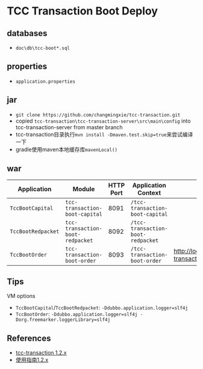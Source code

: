 # TCC Transaction Boot Deploy

## databases
- `doc\db\tcc-boot*.sql`

## properties
- `application.properties`

## jar
- `git clone https://github.com/changmingxie/tcc-transaction.git`
- copied `tcc-transaction\tcc-transaction-server\src\main\config` into tcc-transaction-server from master branch
- tcc-transaction目录执行`mvn install -Dmaven.test.skip=true`来尝试编译一下
- gradle使用maven本地缓存库`mavenLocal()`

## war
Application | Module | HTTP Port | Application Context | Url
----|----|----|----|----
`TccBootCapital` | `tcc-transaction-boot-capital` | 8091 | `/tcc-transaction-boot-capital` | 
`TccBootRedpacket` | `tcc-transaction-boot-redpacket` | 8092 | `/tcc-transaction-boot-redpacket` | 
`TccBootOrder` | `tcc-transaction-boot-order` | 8093 | `/tcc-transaction-boot-order`  | [http://localhost:8093/tcc-transaction-boot-order/](http://localhost:8093/tcc-transaction-boot-order/)

## Tips
VM options
- `TccBootCapital`/`TccBootRedpacket`: `-Ddubbo.application.logger=slf4j`
- `TccBootOrder`: `-Ddubbo.application.logger=slf4j -Dorg.freemarker.loggerLibrary=slf4j`

## References
- [tcc-transaction 1.2.x](https://github.com/changmingxie/tcc-transaction/tree/master-1.2.x)
- [使用指南1.2.x](https://github.com/changmingxie/tcc-transaction/wiki/%E4%BD%BF%E7%94%A8%E6%8C%87%E5%8D%971.2.x)